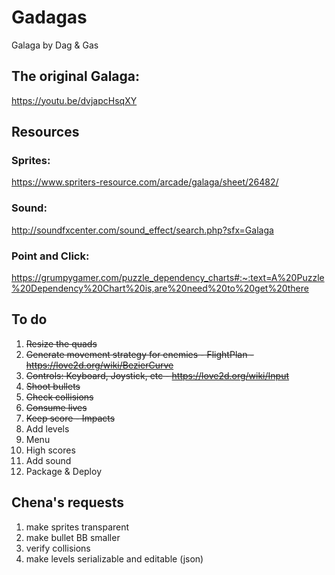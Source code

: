 # Gadagas
Galaga by Dag &amp; Gas

## The original Galaga:
https://youtu.be/dvjapcHsqXY

## Resources
### Sprites:
https://www.spriters-resource.com/arcade/galaga/sheet/26482/
### Sound:
http://soundfxcenter.com/sound_effect/search.php?sfx=Galaga
### Point and Click:
https://grumpygamer.com/puzzle_dependency_charts#:~:text=A%20Puzzle%20Dependency%20Chart%20is,are%20need%20to%20get%20there

## To do
1. ~~Resize the quads~~
2. ~~Generate movement strategy for enemies - FlightPlan - https://love2d.org/wiki/BezierCurve~~
3. ~~Controls: Keyboard, Joystick, etc - https://love2d.org/wiki/Input~~
4. ~~Shoot bullets~~
5. ~~Check collisions~~
6. ~~Consume lives~~
7. ~~Keep score - Impacts~~
8. Add levels
9. Menu
10. High scores
11. Add sound
12. Package & Deploy

## Chena's requests
1. make sprites transparent
2. make bullet BB smaller
3. verify collisions 
4. make levels serializable and editable (json)
